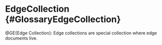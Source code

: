 EdgeCollection {#GlossaryEdgeCollection}
========================================

@GE{Edge Collection}: Edge collections are special collection where
edge documents live.
